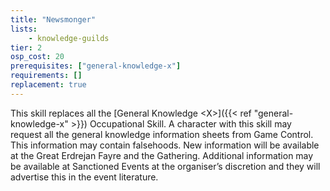 ```yaml
---
title: "Newsmonger"
lists:
    - knowledge-guilds
tier: 2
osp_cost: 20
prerequisites: ["general-knowledge-x"]
requirements: []
replacement: true
---
```

This skill replaces all the [General Knowledge \<X>]({{< ref "general-knowledge-x" >}}) Occupational Skill. A character with this skill may request all the general knowledge information sheets from Game Control. This information may contain falsehoods. New information will be available at the Great Erdrejan Fayre and the Gathering. Additional information may be available at Sanctioned Events at the organiser’s discretion and they will advertise this in the event literature.